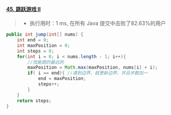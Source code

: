 #### [45. 跳跃游戏 II](https://leetcode-cn.com/problems/jump-game-ii/)

> - 执行用时：1 ms, 在所有 Java 提交中击败了82.63%的用户

```java
public int jump(int[] nums) {
    int end = 0;
    int maxPosition = 0; 
    int steps = 0;
    for(int i = 0; i < nums.length - 1; i++){
        //找能跳的最远的
        maxPosition = Math.max(maxPosition, nums[i] + i); 
        if( i == end){ //遇到边界，就更新边界，并且步数加一
            end = maxPosition;
            steps++;
        }
    }
    return steps;
}

```


